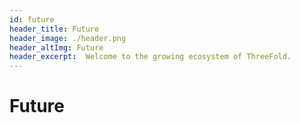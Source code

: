 ```yaml
---
id: future
header_title: Future
header_image: ./header.png
header_altImg: Future
header_excerpt:  Welcome to the growing ecosystem of ThreeFold.
---
```


# Future
